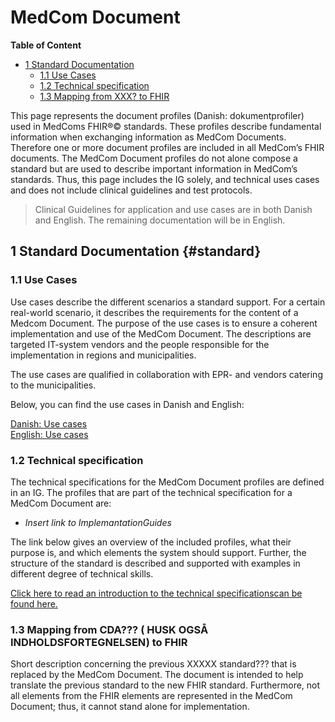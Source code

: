<!-- HomePage -->
# MedCom Document 
<!-- below is the table of content. Ensure to update it. -->
**Table of Content**
* [1 Standard Documentation](#standard)
  * [1.1 Use Cases](#12-use-cases)
  * [1.2 Technical specification](#13-technical-specification)
  * [1.3 Mapping from XXX? to FHIR](#14-mapping-from-oioxml-to-fhir)

This page represents the document profiles (Danish: dokumentprofiler) used in MedComs FHIR®© standards. These profiles describe fundamental information when exchanging information as MedCom Documents. Therefore one or more document profiles are included in all MedCom’s FHIR documents. The MedCom Document profiles do not alone compose a standard but are used to describe important information in MedCom’s standards. Thus, this page includes the IG solely, and technical uses cases and does not include clinical guidelines and test protocols.
 
> Clinical Guidelines for application and use cases are in both Danish and English. The remaining documentation will be in English.

## 1 Standard Documentation {#standard}

### 1.1 Use Cases

Use cases describe the different scenarios a standard support. For a certain real-world scenario, it describes the requirements for the content of a Medcom Document. The purpose of the use cases is to ensure a coherent implementation and use of the MedCom Document. The descriptions are targeted IT-system vendors and the people responsible for the implementation in regions and municipalities.

The use cases are qualified in collaboration with EPR- and vendors catering to the municipalities.

Below, you can find the use cases in Danish and English:

[Danish: Use cases](assets/documents/UseCases-DA.md) <br> 
[English: Use cases](assets/documents/UseCases-ENG.md) 

### 1.2 Technical specification

The technical specifications for the MedCom Document profiles are defined in an IG.
The profiles that are part of the technical specification for a MedCom Document are: 
 * *Insert link to ImplemantationGuides*

The link below gives an overview of the included profiles, what their purpose is, and which elements the system should support. Further, the structure of the standard is described and supported with examples in different degree of technical skills.

[Click here to read an introduction to the technical specificationscan be found here.](assets/documents/Intro-Technical-Spec-ENG.md)

### 1.3 Mapping from CDA??? ( HUSK OGSÅ INDHOLDSFORTEGNELSEN) to FHIR
Short description concerning the previous XXXXX standard??? that is replaced by the MedCom Document. 
The document is intended to help translate the previous standard to the new FHIR standard. Furthermore, not all elements from the FHIR elements are represented in the MedCom Document; thus, it cannot stand alone for implementation.
